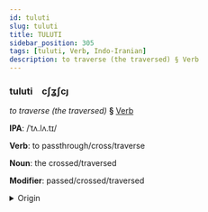 ```yaml
---
id: tuluti
slug: tuluti
title: TULUTI
sidebar_position: 305
tags: [tuluti, Verb, Indo-Iranian]
description: to traverse (the traversed) § Verb
---
```


### tuluti&emsp;<span kind="abugida">cʃʓʃcȷ</span>

*to traverse (the traversed)* **§** [Verb](../../tags/Verb)

**IPA**: /ˈtʌ.lʌ.tɪ/

**Verb**: to passthrough/cross/traverse

**Noun**: the crossed/traversed

**Modifier**: passed/crossed/traversed

<details>
    <summary>Origin</summary>
    Sanskrit तरति tárati /ˈt̪ɐ.ɾɐ.t̪i/<br/>
    <em>Indo-Iranian Language Family</em>
</details>